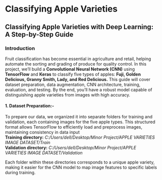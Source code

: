 # Classifying Apple Varieties

## Classifying Apple Varieties with Deep Learning: A Step-by-Step Guide

### Introduction<br>
Fruit classification has become essential in agriculture and retail, helping automate the sorting and grading of produce for quality control. In this project, we’ll build a **Convolutional Neural Network (CNN)** using **TensorFlow** and **Keras** to classify five types of apples: **Fuji, Golden Delicious, Granny Smith, Lady, and Red Delicious.** This guide will cover dataset preparation, data augmentation, CNN architecture, training, evaluation, and testing. By the end, you’ll have a robust model capable of distinguishing apple varieties from images with high accuracy.

#### 1. Dataset Preparation:-<br>
To prepare our data, we organized it into separate folders for training and validation, each containing images for the five apple types. This structured format allows TensorFlow to efficiently load and preprocess images, maintaining consistency in data input<br>
**Training directory:** *C:/Users/dell/Desktop/Minor Project/APPLE VARIETIES IMAGE DATASET/Train*<br>
**Validation directory:** *C:/Users/dell/Desktop/Minor Project/APPLE VARIETIES IMAGE DATASET/Validation*

Each folder within these directories corresponds to a unique apple variety, making it easier for the CNN model to map image features to specific labels during training.
